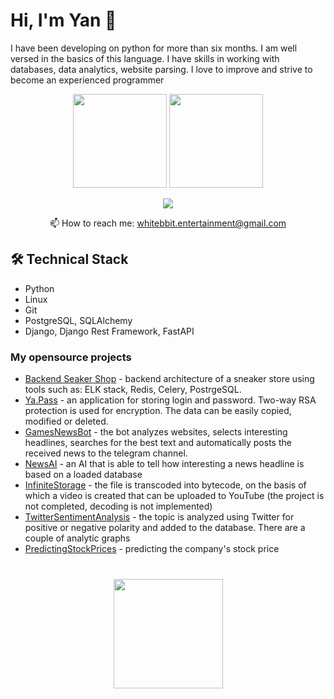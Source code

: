 # Hi, I'm Yan 👋
I have been developing on python for more than six months. I am well versed in the basics of this language. I have skills in working with databases, data analytics, website parsing. I love to improve and strive to become an experienced programmer

<p align='center'>
   <a href="https://github-readme-stats.vercel.app/api?username=whitebbit&show_icons=true&count_private=true"><img
           height=150
           src="https://github-readme-stats.vercel.app/api?username=whitebbit&show_icons=true&count_private=true"/></a>
   <a href="https://github.com/romankh3/github-readme-stats"><img height=150
                                                                  src="https://github-readme-stats.vercel.app/api/top-langs/?username=whitebbit&layout=compact"/></a>
</p>

<p align='center'>
   <a href="https://t.me/ynchkkkk">
       <img src="https://img.shields.io/badge/Telegram-2CA5E0?style=for-the-badge&logo=telegram&logoColor=white"/>
   </a>
<p align='center'>
   📫 How to reach me: <a href='mailto:whitebbit.entertainment@gmail.com'>whitebbit.entertainment@gmail.com</a>
</p>

## 🛠 Technical Stack
*   Python
*   Linux
*   Git
*   PostgreSQL, SQLAlchemy
*   Django, Django Rest Framework, FastAPI

### My opensource projects
*   [Backend Seaker Shop](https://github.com/whitebbit/backend-sneakers-shop) - backend architecture of a sneaker store using tools such as: ELK stack, Redis, Celery, PostrgeSQL.
*   [Ya.Pass](https://github.com/whitebbit/Ya.Pass) - an application for storing login and password. Two-way RSA protection is used for encryption. The data can be easily copied, modified or deleted.
*   [GamesNewsBot](https://github.com/whitebbit/GamesNewsBot) - the bot analyzes websites, selects interesting headlines, searches for the best text and automatically posts the received news to the telegram channel.
*   [NewsAI](https://github.com/whitebbit/NewsAI) - an AI that is able to tell how interesting a news headline is based on a loaded database
*   [InfiniteStorage](https://github.com/whitebbit/InfiniteStorage) - the file is transcoded into bytecode, on the basis of which a video is created that can be uploaded to YouTube (the project is not completed, decoding is not implemented)
*   [TwitterSentimentAnalysis](https://github.com/whitebbit/TwitterSentimentAnalysis) - the topic is analyzed using Twitter for positive or negative polarity and added to the database. There are a couple of analytic graphs
*   [PredictingStockPrices](https://github.com/whitebbit/PredictingStockPrices) - predicting the company's stock price

<div align="center" style="margin: 40px 0">
   <a href="https://github.com/whitebbit/github-profile-views-counter">
       <img width="175px" src="https://komarev.com/ghpvc/?username=whitebbit&color=DE002D">
   </a>
</div>

